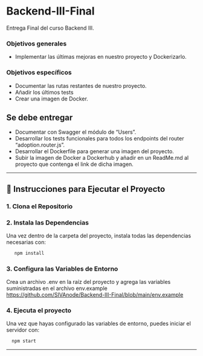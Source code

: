 # Backend-III-Final  
Entrega Final del curso Backend III.  


### Objetivos generales
+ Implementar las últimas mejoras en nuestro proyecto y Dockerizarlo.  
### Objetivos específicos  
+ Documentar las rutas restantes de nuestro proyecto.
+ Añadir los últimos tests
+ Crear una imagen de Docker.

## Se debe entregar  

+ Documentar con Swagger el módulo de “Users”.
+ Desarrollar los tests funcionales para todos los endpoints del router “adoption.router.js”.
+ Desarrollar el Dockerfile para generar una imagen del proyecto.
+ Subir la imagen de Docker a Dockerhub y añadir en un ReadMe.md al proyecto que contenga el link de dicha imagen.

-----------  

## 🚀 Instrucciones para Ejecutar el Proyecto

### 1. Clona el Repositorio  
### 2. Instala las Dependencias  
Una vez dentro de la carpeta del proyecto, instala todas las dependencias necesarias con:  

```bash
   npm install
   ```
    
### 3. Configura las Variables de Entorno  
Crea un archivo .env en la raíz del proyecto y agrega las variables suministradas en el archivo env.example  
https://github.com/SIVAnode/Backend-III-Final/blob/main/env.example


### 4. Ejecuta el proyecto  
Una vez que hayas configurado las variables de entorno, puedes iniciar el servidor con:  
  
 ```bash
   npm start
   ```    


-----------  
  

